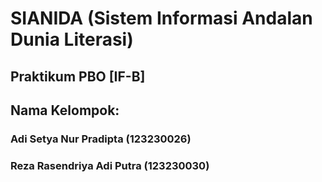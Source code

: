 # SIANIDA (Sistem Informasi Andalan Dunia Literasi)

## Praktikum PBO [IF-B]
## Nama Kelompok:
### Adi Setya Nur Pradipta (123230026)
### Reza Rasendriya Adi Putra (123230030)
